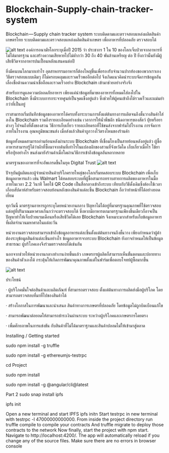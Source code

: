 # Blockchain-Supply-chain-tracker-system
Blockchain — Supply chain tracker system ระบบติดตามและตรวจสอบแหล่งผลิตสินค้าเกษตรไทย
ระบบติดตามและตรวจสอบแหล่งผลิตสินค้าเกษตร เพื่ออาหารที่ปลอดภัย ตรวจสอบได้

![alt text](https://cdn-images-1.medium.com/max/1600/1*E7hadEGH27fYBs4epBGBJA.jpeg)
องค์การอนามัยโลกระบุเมื่อปี 2015 ว่า ประชากร 1 ใน 10 ของโลกเจ็บป่วยจากอาหารที่ไม่ได้มาตรฐาน และสร้างความเสียหายไปไม่ต่ำกว่า 30 ถึง 40 พันล้านเหรียญ ต่อ ปี ยิ่งกว่านั้นยังมีผู้เสียชีวิตจากอาหารปนเปื้อนหลักแสนคนต่อปี

ยิ่งมีคนบนโลกมากเท่าไร อุตสาหกรรมอาหารก็ต้องใหญ่ขึ้นเพื่อรองรับจำนวนปากท้องของพวกเราเอง วิธีตรวจสอบแบบเดิมๆ ก็ไม่ครอบคลุมและรวดเร็วพออีกต่อไป จึงเกิดแนวคิดนำระบบจัดการข้อมูลอันเลื่องชื่อด้านความน่าเชื่อถือและรวดเร็วอย่าง Blockchain เข้ามาช่วยอย่างจริงจัง

สำหรับการดูแลความปลอดภัยอาหาร เพียงแค่นำข้อมูลที่มาของอาหารทั้งหมดใส่ลงไปใน Blockchain ซึ่งมีระบบการกระจายศูนย์เป็นจุดแข็งอยู่แล้ว ซึ่งช่วยให้ผู้คนเข้าถึงได้รวดเร็วและแม่นยำกว่าที่เป็นอยู่

เราสามารถเริ่มบันทึกข้อมูลของอาหารได้ครบทั้งกระบวนการตั้งแต่ต้นทางการผลิตจนถึงชั้นวางสินค้าใส่ลงใน Blockchain รวมถึงรายละเอียดอย่างเช่น เวลาการให้น้ำพืชผัก ชนิดอาหารของสัตว์ ปุ๋ยหรือยาต่างๆ ไปจนถึงที่ตั้งของสวน วิธีการเก็บเกี่ยว รายละเอียดรถที่ใช้ขนส่งจากฟาร์มไปโรงงาน การจัดการภายในโรงงาน อุณหภูมิขณะขนส่ง เมื่อส่งแล้วสินค้าถูกวางไว้ตรงไหนของร้านค้า

ข้อมูลทั้งหมดสามารถอ่านย้อนหลังผ่านระบบ Blockchain ที่เชื่อมโยงเป็นสายย้อนหลังอยู่แล้ว ผู้ซื้ออาหารสามารถรู้ได้ว่าผักที่ซื้อมาจากต้นที่เท่าไรในแปลงผักของสวนที่จังหวัดใด เก็บเกี่ยวเมื่อไร ใช้ยาหรือปุ๋ยอย่างไร ขนส่งมายังร้านค้าเมื่อใดผ่านวิธีการเข้าถึงข้อมูลอันหลากหลาย

มาตรฐานของอาหารที่จะอัพเกรดขึ้นในยุค Digital Trust
![alt text](https://cdn-images-1.medium.com/max/1600/1*YgJFdwyUYLjcgNYaBeccHw.jpeg)

ปัจจุบันผู้ผลิตและผู้จำหน่ายสินค้าบริโภครายใหญ่ของโลกเริ่มทดสอบระบบ Blockchain เพื่อเก็บข้อมูลอาหารแล้ว เช่น Walmart ได้ทดสอบระบบที่ผู้ซื้อสามารถทราบสายการผลิตของอาหารในมื้อภายในเวลา 2.2 วินาที โดยใช้ QR Code เป็นสื่อกลางเข้าถึงระบบ เทียบกับวิธีดั้งเดิมซึ่งต้องใช้เวลาเกือบสัปดาห์สำหรับตรวจสอบย้อนหลังของสินค้าแต่ละชิ้น Blockchain ถือว่าทำหน้าที่ได้อย่างยอดเยี่ยม

ทุกวันนี้ มาตรฐานอาหารถูกระบุโดยหน่วยงานกลาง ปัญหาไม่ได้อยู่ที่มาตรฐานคุณภาพที่ใช้ตรวจสอบ แต่อยู่ที่ปริมาณมหาศาลเกินกว่าจะตรวจสอบได้ ซึ่งหากมีอาหารตกมาตรฐานเพียงชิ้นเดียวก็อาจเป็นปัญหาทำให้เจ็บป่วยแรมเดือนหรือเสียชีวิตได้เลย Blockchain จึงเหมาะมากสำหรับเก็บข้อมูลอาหารที่ผลิตจำนวนมหาศาลในแต่ละวัน

หน่วยงานตรวจสอบสามารถเข้าถึงข้อมูลอาหารแต่ละชิ้นตั้งแต่ต้นทางจนถึงชั้นวาง เพียงกำหนดว่าผู้ค้าต้องระบุข้อมูลสินค้าแต่ละชิ้นอย่างไร ข้อมูลอาหารจากระบบ Blockchain ยังอาจกำหนดให้เป็นข้อมูลสาธารณะ ผู้บริโภคเองจึงร่วมตรวจสอบได้เช่นกัน

นอกจากช่วยให้หน่วยงานกลางทำงานง่ายขึ้นแล้ว เกษตรกรผู้ผลิตก็สามารถเห็นขั้นตอนและปลายทางของสินค้าตัวเองได้ กระตุ้นให้เกิดการพัฒนาคุณภาพตั้งแต่ในฟาร์มเพื่อตอบโจทย์ผู้ซื้อมากขึ้น

![alt text](https://cdn-images-1.medium.com/max/1600/1*SU3-KWZIbN9Tjj-nzI3MKg.png)

ประโยชน์

· ผู้บริโภคมั่นใจต่อสินค้าและผลิตภัณฑ์ ที่สามารถตรวจสอบ ตั้งแต่ต้นทางการผลิตส่งมือผู้บริโภค โดยสามารถตรวจสอบที่มาที่ไปของสินค้าได้

· สร้างโอกาสในการพัฒนาและนำเสนอ สินค้าทางการเกษตรที่ปลอดภัย โดยข้อมูลไม่ถูกบิดเบือนแก้ไข

· สามารถพัฒนาต่อยอดให้สามารถชำระเงินผ่านระบบ ระหว่างผู้บริโภคและเกษตรกรโดยตรง

· เพื่มศักยภาพในการแข่งขัน กับสินค้าที่ไม่ได้มาตราฐานและสินค้าปลอมไม่ให้เข้ามาสู่ตลาด


Installing / Getting started

sudo npm install -g truffle

sudo npm install -g ethereumjs-testrpc

cd Project

sudo npm install

sudo npm install -g @angular/cli@latest

Part 2
sudo snap install ipfs

ipfs init

Open a new terminal and start IPFS ipfs initn
Start testrpc in new terminal with testrpc -l 47000000000000.
From inside the project directory run truffle compile to compile your contracts
And truffle migrate to deploy those contracts to the network
Now finally, start the project with npm start. Navigate to http://localhost:4200/. The app will automatically reload if you change any of the source files.
Make sure there are no errors in browser console
